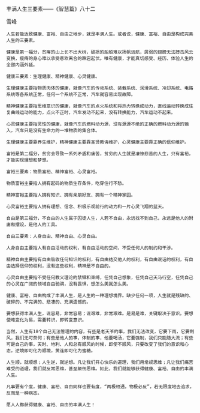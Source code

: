 丰满人生三要素——《智慧篇》八十二

雪峰


    人生若能达致健康、富裕、自由之地步，就是丰满人生。或者说，健康、富裕、自由是构成完美人生的三要素。

    健康是第一福分，贫瘠的山上长不出大树，破损的船舶难以扬帆远航，孱弱的翅膀无法搏击风云变换，瘦瘠的身心难以承受悲欢离合的跌宕起伏。唯有健康，才能真切感受、经历、体验人生的全部内涵外延。

    健康三要素：生理健康、精神健康、心灵健康。

    生理健康主要指物质肉体的健康，就像汽车的传动系统、装载系统、润滑系统、冷却系统、电路系统等各系统正常，任何一个系统不正常，汽车就容易出现故障。

    精神健康主要指思维意识的健康，就像汽车的点火系统和将热力转换成动力，直线运动转换成往复曲线运动的能力，点火不正时，汽车发动不起来，没有转换能力，汽车运动不起来。

    心灵健康主要指灵性的健康，就像汽车的燃料动力源，没有源源不绝的正确的燃料动力源的输入，汽车只是没有生命力的一堆物质的集合体。

    生理健康主要靠养生维护，精神健康主要靠圣贤教诲维护，心灵健康主要靠正确的信仰维护。

    富裕是第二福分，贫穷会导致一系列矛盾和痛苦，贫穷的人生就是凄惨悲苦的人生，只有富裕，才能实现理想和梦想。

    富裕三要素：物质富裕、精神富裕、心灵富裕。

    物质富裕主要指人拥有起码的物质生存条件，吃穿住行不愁。

    精神富裕主要指人拥有知识、拥有亲朋好友、拥有一个精神家园。

    心灵富裕主要指人拥有理想、信念、积极乐观前行的动力和一片心灵飞翔的蓝天。

    自由是第三福分，不自由的人生属于囚徒人生，人若不自由，永远找不到自己，永远是他人的附庸和摆设，是他人的工具。

    自由三要素：人身自由、精神自由、心灵自由。

    人身自由主要指人有自由活动的权利，有自由活动的空间，不受任何人的制约和干涉。

    精神自由主要指有自由吸收任何知识的权利，有自由结交他人的权利，有自由说话的权利，有自由选择信仰的权利，没有这些权利，精神是不自由的。

    心灵自由主要指不受任何教义理论的禁锢和束缚，任凭自己想象，任凭自己天马行空，任凭自己的心灵在广阔的领域自由驰骋，没有畏惧，想怎么美就怎么美。

    健康、富裕、自由构成了丰满人生，是人生的一种理想境界。缺少任何一项，人生就是残缺的、破碎的、不完满的、悲凄的、充满遗憾的。

    要想获得丰满人生，说容易，非常容易；说艰难，非常艰难。是易是难，关键取决于意识。要想使难变化为易，需要转识，即转变意识。

    当然，人生有18个自己无法管理的内容，有些是老天爷的事，我们无法改变，它要下雨，它要刮风，我们无可奈何；有些是他人的事，体制的事，他要喝汤，它要强制，我们只能随大流；有些可是自己的事，天时、地利、人和总有顺风的时候，即使不顺风，只要改变了我们的意识和心态，逆境即可化为顺境，黄连即可化为蜜糖。

    人生顺，就顺想；人生逆，就逆想。凡让我们开心快乐的道理，我们用常规思维；凡让我们痛苦难受的道理，我们就反常思维，甚至颠倒思维。如此，我们就能够获得健康、富裕、自由的丰满人生。

    凡事要有个度，健康、富裕、自由同样也要有度，“两极相通，物极必反”，若无限度地去追求，反而是一种病态。

    愿人人都获得健康、富裕、自由的丰满人生！




